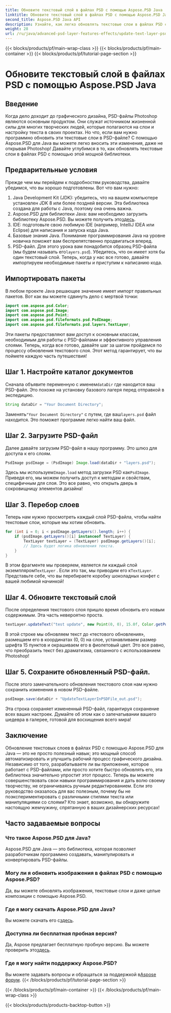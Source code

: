 ```yaml
---
title: Обновите текстовый слой в файлах PSD с помощью Aspose.PSD Java
linktitle: Обновите текстовый слой в файлах PSD с помощью Aspose.PSD Java
second_title: Aspose.PSD Java API
description: Узнайте, как легко обновлять текстовые слои в файлах PSD с помощью Aspose.PSD для Java. Следуйте нашему пошаговому руководству для беспрепятственного редактирования текста.
weight: 28
url: /ru/java/advanced-psd-layer-features-effects/update-text-layer-psd-files/
---
```


{{< blocks/products/pf/main-wrap-class >}}
{{< blocks/products/pf/main-container >}}
{{< blocks/products/pf/tutorial-page-section >}}

# Обновите текстовый слой в файлах PSD с помощью Aspose.PSD Java

## Введение
Когда дело доходит до графического дизайна, PSD-файлы Photoshop являются основным продуктом. Они служат источником жизненной силы для многих творческих людей, которые полагаются на слои и настройку текста в своих проектах. Но что, если вам нужно программно обновить эти текстовые слои в PSD-файле? С помощью Aspose.PSD для Java вы можете легко вносить эти изменения, даже не открывая Photoshop! Давайте углубимся в то, как обновлять текстовые слои в файлах PSD с помощью этой мощной библиотеки.
## Предварительные условия
Прежде чем мы перейдем к подробностям руководства, давайте убедимся, что вы хорошо подготовлены. Вот что вам нужно:
1. Java Development Kit (JDK): убедитесь, что на вашем компьютере установлен JDK 8 или более поздней версии. Эта библиотека создана для работы с Java, поэтому она очень важна.
2. Aspose.PSD для библиотеки Java: вам необходимо загрузить библиотеку Aspose.PSD. Вы можете получить это[здесь](https://releases.aspose.com/psd/java/). 
3. IDE: подготовьте свою любимую IDE (например, IntelliJ IDEA или Eclipse) для написания и запуска кода Java.
4. Базовые знания Java. Понимание программирования Java на уровне новичка поможет вам беспрепятственно продвигаться вперед.
5.  PSD-файл. Для этого урока вам понадобится образец PSD-файла (мы будем называть его`layers.psd`). Убедитесь, что он имеет хотя бы один текстовый слой.
Теперь, когда у нас все готово, давайте импортируем необходимые пакеты и приступим к написанию кода.
## Импортировать пакеты
В любом проекте Java решающее значение имеет импорт правильных пакетов. Вот как вы можете сдвинуть дело с мертвой точки:
```java
import com.aspose.psd.Color;
import com.aspose.psd.Image;
import com.aspose.psd.Point;
import com.aspose.psd.fileformats.psd.PsdImage;
import com.aspose.psd.fileformats.psd.layers.TextLayer;
```
Эти пакеты предоставляют вам доступ к основным классам, необходимым для работы с PSD-файлами и эффективного управления слоями.
Теперь, когда все готово, давайте шаг за шагом пройдемся по процессу обновления текстового слоя. Этот метод гарантирует, что вы поймете каждую часть путешествия!
## Шаг 1. Настройте каталог документов
Сначала объявите переменную с именем`dataDir` где находится ваш PSD-файл. Это похоже на установку базового лагеря перед отправкой в экспедицию.
```java
String dataDir = "Your Document Directory";
```
 Заменять`"Your Document Directory"` с путем, где ваш`layers.psd` файл находится. Это поможет программе легко найти ваш файл.
## Шаг 2. Загрузите PSD-файл
Далее давайте загрузим PSD-файл в нашу программу. Это шлюз для доступа к его слоям.
```java
PsdImage psdImage = (PsdImage) Image.load(dataDir + "layers.psd");
```
 Здесь мы используем`Image.load` метод загрузки PSD как`PsdImage`. Приведя его, мы можем получить доступ к методам и свойствам, специфичным для слоя. Это все равно, что открыть дверь в сокровищницу элементов дизайна!
## Шаг 3. Перебор слоев
Теперь нам нужно просмотреть каждый слой PSD-файла, чтобы найти текстовые слои, которые мы хотим обновить. 
```java
for (int i = 0; i < psdImage.getLayers().length; i++) {
    if (psdImage.getLayers()[i] instanceof TextLayer) {
        TextLayer textLayer = (TextLayer) psdImage.getLayers()[i];
        // Здесь будет логика обновления текста.
    }
}
```
 В этом фрагменте мы проверяем, является ли каждый слой экземпляром`TextLayer` . Если это так, мы приводим его к`TextLayer`. Представьте себе, что вы перебираете коробку шоколадных конфет с вашей любимой начинкой!
## Шаг 4. Обновите текстовый слой
После определения текстового слоя пришло время обновить его новым содержимым. Эта часть невероятно проста.
```java
textLayer.updateText("test update", new Point(0, 0), 15.0f, Color.getPurple());
```
В этой строке мы обновляем текст до «тестового обновления», размещаем его в координатах (0, 0) на слое, устанавливаем размер шрифта 15 пунктов и окрашиваем его в фиолетовый цвет. Это все равно, что преобразить текст без драматизма, связанного с использованием Photoshop!
## Шаг 5. Сохраните обновленный PSD-файл.
После этого замечательного обновления текстового слоя нам нужно сохранить изменения в новом PSD-файле. 
```java
psdImage.save(dataDir + "UpdateTextLayerInPSDFile_out.psd");
```
Эта строка сохраняет измененный PSD-файл, гарантируя сохранение всех ваших настроек. Думайте об этом как о запечатывании вашего шедевра в галерее, готовой для восхищения всего мира!
## Заключение
Обновление текстовых слоев в файлах PSD с помощью Aspose.PSD для Java — это не просто полезный навык; это мощный способ автоматизировать и улучшить рабочий процесс графического дизайна. Независимо от того, разрабатываете ли вы приложение, которое работает с PSD-файлами, или просто хотите быстро обновлять его, эта библиотека значительно упростит этот процесс. Теперь вы можете совершенствовать свои навыки программирования и дать волю своему творчеству, не ограничиваясь ручным редактированием.
Если это руководство оказалось для вас полезным, почему бы не поэкспериментировать с различными стилями текста или манипуляциями со слоями? Кто знает, возможно, вы обнаружите настоящую жемчужину, спрятанную в ваших дизайнерских ресурсах!
## Часто задаваемые вопросы
### Что такое Aspose.PSD для Java?
Aspose.PSD для Java — это библиотека, которая позволяет разработчикам программно создавать, манипулировать и конвертировать PSD-файлы.
### Могу ли я обновить изображения в файлах PSD с помощью Aspose.PSD?
Да, вы можете обновлять изображения, текстовые слои и даже целые композиции с помощью Aspose.PSD.
### Где я могу скачать Aspose.PSD для Java?
 Вы можете скачать его с[здесь](https://releases.aspose.com/psd/java/).
### Доступна ли бесплатная пробная версия?
 Да, Aspose предлагает бесплатную пробную версию. Вы можете проверить это[здесь](https://releases.aspose.com/).
### Где я могу найти поддержку Aspose.PSD?
Вы можете задавать вопросы и обращаться за поддержкой в[Aspose форум](https://forum.aspose.com/c/psd/34).
{{< /blocks/products/pf/tutorial-page-section >}}

{{< /blocks/products/pf/main-container >}}
{{< /blocks/products/pf/main-wrap-class >}}

{{< blocks/products/products-backtop-button >}}
